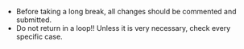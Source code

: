 - Before taking a long break, all changes should be commented and submitted.
- Do not return in a loop!! Unless it is very necessary, check every specific case.
